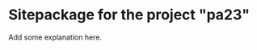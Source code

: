 Sitepackage for the project "pa23"
==============================================================

Add some explanation here.

